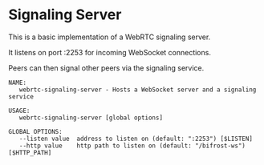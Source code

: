 # Signaling Server

This is a basic implementation of a WebRTC signaling server.

It listens on port :2253 for incoming WebSocket connections.

Peers can then signal other peers via the signaling service.

```
NAME:
   webrtc-signaling-server - Hosts a WebSocket server and a signaling service

USAGE:
   webrtc-signaling-server [global options] 

GLOBAL OPTIONS:
   --listen value  address to listen on (default: ":2253") [$LISTEN]
   --http value    http path to listen on (default: "/bifrost-ws") [$HTTP_PATH]
```
